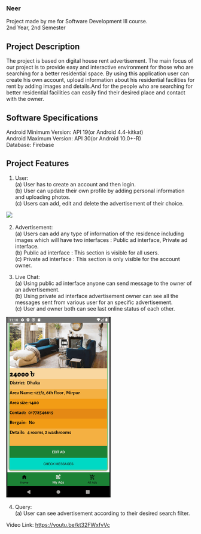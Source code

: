 ### Neer
Project made by me for Software Development III course.<br>
2nd Year, 2nd Semester

## Project Description

The project is based on digital house rent advertisement. The main focus
of our project is to provide easy and interactive environment for those
who are searching for a better residential space. By using this application
user can create his own account, upload information about his residential
facilities for rent by adding images and details.And for the people who are
searching for better residential facilities can easily find their desired place
and contact with the owner.

## Software Specifications

Android Minimum Version: API 19(or Android 4.4-kitkat)<br>
Android Maximum Version: API 30(or Android 10.0+-R)<br>
Database: Firebase

## Project Features

1. User:<br>
(a) User has to create an account and then login.<br>
(b) User can update their own profile by adding personal information and uploading photos.<br>
(c) Users can add, edit and delete the advertisement of their choice.

![](user.gif)

2. Advertisement:<br>
(a) Users can add any type of information of the residence including
images which will have two interfaces : Public ad interface,
Private ad interface.<br>
(b) Public ad interface : This section is visible for all users.<br>
(c) Private ad interface : This section is only visible for the account
owner.

3. Live Chat:<br>
(a) Using public ad interface anyone can send message to the owner
of an advertisement.<br>
(b) Using private ad interface advertisement owner can see all the
messages sent from various user for an specific advertisement.<br>
(c) User and owner both can see last online status of each other.

![](Chat_2.gif)

4. Query:<br>
(a) User can see advertisement according to their desired search
filter.<br>


Video Link: https://youtu.be/kt32FWxfvVc
